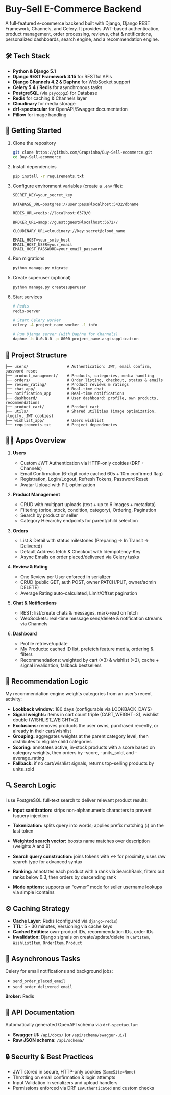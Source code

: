 # Buy-Sell E-Commerce Backend

A full-featured e-commerce backend built with Django, Django REST Framework, Channels, and Celery. It provides JWT-based authentication, product management, order processing, reviews, chat & notifications, personalized dashboards, search engine, and a recommendation engine.

## 🛠️ Tech Stack

- **Python & Django 5.1**
- **Django REST Framework 3.15** for RESTful APIs
- **Django Channels 4.2 & Daphne** for WebSocket support
- **Celery 5.4 / Redis** for asynchronous tasks
- **PostgreSQL** (via `psycopg2`) for Database
- **Redis** for caching & Channels layer
- **Cloudinary** for media storage
- **drf-spectacular** for OpenAPI/Swagger documentation
- **Pillow** for image handling

## 🚀 Getting Started

1. Clone the repository

   ```bash
   git clone https://github.com/Grapsinho/Buy-Sell-ecommerce.git
   cd Buy-Sell-ecommerce
   ```

2. Install dependencies

   ```bash
   pip install -r requirements.txt
   ```

3. Configure environment variables (create a `.env` file):

   ```env
   SECRET_KEY=your_secret_key

   DATABASE_URL=postgres://user:pass@localhost:5432/dbname

   REDIS_URL=redis://localhost:6379/0

   BROKER_URL=amqp://guest:guest@localhost:5672//

   CLOUDINARY_URL=cloudinary://key:secret@cloud_name

   EMAIL_HOST=your_smtp_host
   EMAIL_HOST_USER=your_email
   EMAIL_HOST_PASSWORD=your_email_password
   ```

4. Run migrations

   ```bash
   python manage.py migrate
   ```

5. Create superuser (optional)

   ```bash
   python manage.py createsuperuser
   ```

6. Start services

   ```bash
   # Redis
   redis-server

   # Start Celery worker
   celery -A project_name worker -l info

   # Run Django server (with Daphne for Channels)
   daphne -b 0.0.0.0 -p 8000 project_name.asgi:application
   ```

## 📂 Project Structure

```
├── users/                 # Authentication: JWT, email confirm, password reset
├── product_management/    # Products, categories, media handling
├── orders/                # Order listing, checkout, status & emails
├── review_rating/         # Product reviews & ratings
├── chat_app/              # Real-time chat
├── notification_app       # Real-time notifications
├── dashboard/             # User dashboard: profile, own products, recommendations
├── product_cart/          # Product cart
├── utils/                 # Shared utilities (image optimization, slugify, JWT cookies)
├── wishlist_app/          # Users wishlist
└── requirements.txt       # Project dependencies
```

## 🧑‍💻 Apps Overview

1. **Users**

   - Custom JWT Authentication via HTTP-only cookies (DRF + Channels)
   - Email Confirmation (6-digit code cached 60s + 10m confirmed flag)
   - Registration, Login/Logout, Refresh Tokens, Password Reset
   - Avatar Upload with PIL optimization

2. **Product Management**

   - CRUD with multipart uploads (text + up to 6 images + metadata)
   - Filtering (price, stock, condition, category), Ordering, Pagination
   - Search by product or seller
   - Category Hierarchy endpoints for parent/child selection

3. **Orders**

   - List & Detail with status milestones (Preparing → In Transit → Delivered)
   - Default Address fetch & Checkout with Idempotency-Key
   - Async Emails on order placed/delivered via Celery tasks

4. **Review & Rating**

   - One Review per User enforced in serializer
   - CRUD (public GET, auth POST, owner PATCH/PUT, owner/admin DELETE)
   - Average Rating auto-calculated, Limit/Offset pagination

5. **Chat & Notifications**

   - REST: list/create chats & messages, mark-read on fetch
   - WebSockets: real-time message send/delete & notification streams via Channels

6. **Dashboard**
   - Profile retrieve/update
   - My Products: cached ID list, prefetch feature media, ordering & filters
   - Recommendations: weighted by cart (×3) & wishlist (×2), cache + signal invalidation, fallback bestsellers

## 🤖 Recommendation Logic

My recommendation engine weights categories from an user’s recent activity:

- **Lookback window:** 180 days (configurable via LOOKBACK_DAYS)
- **Signal weights:** items in cart count triple (CART_WEIGHT=3), wishlist double (WISHLIST_WEIGHT=2)
- **Exclusions:** removes products the user owns, purchased recently, or already in their cart/wishlist
- **Grouping:** aggregates weights at the parent category level, then distributes to eligible child categories
- **Scoring:** annotates active, in-stock products with a score based on category weights, then orders by -score, -units_sold, and -average_rating
- **Fallback:** if no cart/wishlist signals, returns top-selling products by units_sold

## 🔍 Search Logic

I use PostgreSQL full-text search to deliver relevant product results:

- **Input sanitization:** strips non-alphanumeric characters to prevent tsquery injection

- **Tokenization:** splits query into words; applies prefix matching (:<asterisk>) on the last token

- **Weighted search vector:** boosts name matches over description (weights A and B)

- **Search query construction:** joins tokens with <-> for proximity, uses raw search type for advanced syntax

- **Ranking:** annotates each product with a rank via SearchRank, filters out ranks below 0.3, then orders by descending rank

- **Mode options:** supports an “owner” mode for seller username lookups via simple icontains

## ⚙️ Caching Strategy

- **Cache Layer:** Redis (configured via `django-redis`)
- **TTL:** 5 - 30 minutes, Versioning via cache keys
- **Cached Entities:** own-product IDs, recommendation IDs, order IDs
- **Invalidation:** Django signals on create/update/delete in `CartItem`, `WishlistItem`, `OrderItem`, `Product`

## 🔄 Asynchronous Tasks

Celery for email notifications and background jobs:

- `send_order_placed_email`
- `send_order_delivered_email`

**Broker:** Redis

## 📜 API Documentation

Automatically generated OpenAPI schema via `drf-spectacular`:

- **Swagger UI:** `/api/docs/` (or `/api/schema/swagger-ui/`)
- **Raw JSON schema:** `/api/schema/`

## 🔒 Security & Best Practices

- JWT stored in secure, HTTP-only cookies (`SameSite=None`)
- Throttling on email confirmation & login attempts
- Input Validation in serializers and upload handlers
- Permissions enforced via DRF `IsAuthenticated` and custom checks
